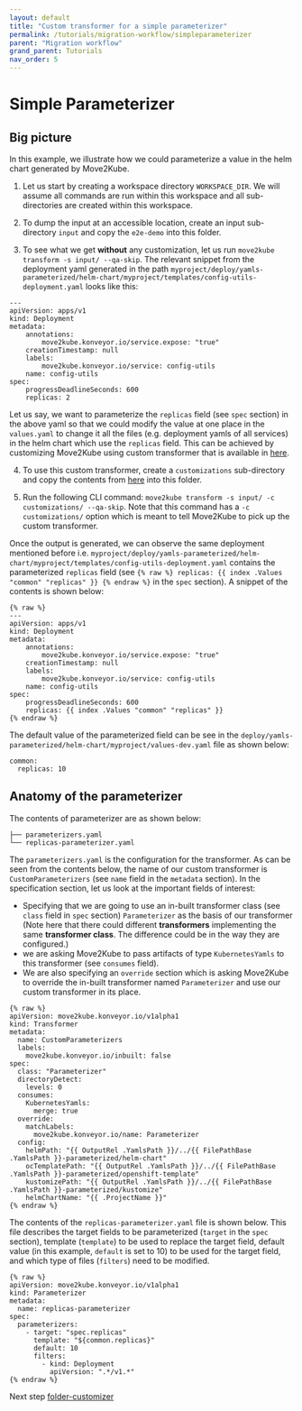 ```yaml
---
layout: default
title: "Custom transformer for a simple parameterizer"
permalink: /tutorials/migration-workflow/simpleparameterizer
parent: "Migration workflow"
grand_parent: Tutorials
nav_order: 5
---
```


# Simple Parameterizer

## Big picture

In this example, we illustrate how we could parameterize a value in the helm chart generated by Move2Kube. 

1. Let us start by creating a workspace directory `WORKSPACE_DIR`. We will assume all commands are run within this workspace and all sub-directories are created within this workspace.

2. To dump the input at an accessible location, create an input sub-directory `input` and copy the `e2e-demo` into this folder.

3. To see what we get **without** any customization, let us run `move2kube transform -s input/ --qa-skip`. The relevant snippet from the deployment yaml generated in the path  `myproject/deploy/yamls-parameterized/helm-chart/myproject/templates/config-utils-deployment.yaml` looks like this:
```
---
apiVersion: apps/v1
kind: Deployment
metadata:
    annotations:
        move2kube.konveyor.io/service.expose: "true"
    creationTimestamp: null
    labels:
        move2kube.konveyor.io/service: config-utils
    name: config-utils
spec:
    progressDeadlineSeconds: 600
    replicas: 2
```

Let us say, we want to parameterize the `replicas` field (see `spec` section) in the above yaml so that we could modify the value at one place in the `values.yaml` to change it all the files (e.g. deployment yamls of all services) in the helm chart which use the `replicas` field. This can be achieved by customizing Move2Kube using custom transformer that is available in [here](https://github.com/konveyor/move2kube-transformers/tree/main/parameterizers/simple-example/).

4. To use this custom transformer, create a `customizations` sub-directory and copy the contents from [here](https://github.com/konveyor/move2kube-transformers/tree/main/parameterizers/simple-example/) into this folder.

5. Run the following CLI command: `move2kube transform -s input/ -c customizations/ --qa-skip`. Note that this command has a `-c customizations/` option which is meant to tell Move2Kube to pick up the custom transformer. 

Once the output is generated, we can observe the same deployment mentioned before i.e. `myproject/deploy/yamls-parameterized/helm-chart/myproject/templates/config-utils-deployment.yaml` contains the parameterized `replicas` field (see `{% raw %} replicas: {{ index .Values "common" "replicas" }} {% endraw %}` in the `spec` section). A snippet of the contents is shown below:
```
{% raw %}
---
apiVersion: apps/v1
kind: Deployment
metadata:
    annotations:
        move2kube.konveyor.io/service.expose: "true"
    creationTimestamp: null
    labels:
        move2kube.konveyor.io/service: config-utils
    name: config-utils
spec:
    progressDeadlineSeconds: 600
    replicas: {{ index .Values "common" "replicas" }}
{% endraw %}
```
The default value of the parameterized field can be see in the `deploy/yamls-parameterized/helm-chart/myproject/values-dev.yaml` file as shown below:
```
common:
  replicas: 10
```

## Anatomy of the parameterizer
The contents of parameterizer are as shown below:
```
├── parameterizers.yaml
└── replicas-parameterizer.yaml
```
The `parameterizers.yaml` is the configuration for the transformer. As can be seen from the contents below, the name of our custom transformer is `CustomParameterizers` (see `name` field in the `metadata` section). In the specification section, let us look at the important fields of interest:
- Specifying that we are going to use an in-built transformer class (see `class` field in `spec` section) `Parameterizer` as the basis of our transformer (Note here that there could different **transformers** implementing the same **transformer class**. The difference could be in the way they are configured.)
- we are asking Move2Kube to pass artifacts of type `KubernetesYamls` to this transformer (see `consumes` field).
- We are also specifying an `override` section which is asking Move2Kube to override the in-built transformer named `Parameterizer` and use our custom transformer in its place.
```
{% raw %}
apiVersion: move2kube.konveyor.io/v1alpha1
kind: Transformer
metadata:
  name: CustomParameterizers
  labels: 
    move2kube.konveyor.io/inbuilt: false
spec:
  class: "Parameterizer"
  directoryDetect:
    levels: 0
  consumes:
    KubernetesYamls:
      merge: true
  override:
    matchLabels: 
      move2kube.konveyor.io/name: Parameterizer
  config:
    helmPath: "{{ OutputRel .YamlsPath }}/../{{ FilePathBase .YamlsPath }}-parameterized/helm-chart"
    ocTemplatePath: "{{ OutputRel .YamlsPath }}/../{{ FilePathBase .YamlsPath }}-parameterized/openshift-template"
    kustomizePath: "{{ OutputRel .YamlsPath }}/../{{ FilePathBase .YamlsPath }}-parameterized/kustomize"
    helmChartName: "{{ .ProjectName }}"
{% endraw %}
```

The contents of the `replicas-parameterizer.yaml` file is shown below.  This file describes the target fields to be parameterized (`target` in the `spec` section), template (`template`) to be used to replace the target field, default value (in this example, `default` is set to 10) to be used for the target field, and which type of files (`filters`) need to be modified.
```
{% raw %}
apiVersion: move2kube.konveyor.io/v1alpha1
kind: Parameterizer
metadata:
  name: replicas-parameterizer
spec:
  parameterizers:
    - target: "spec.replicas"
      template: "${common.replicas}"
      default: 10
      filters:
        - kind: Deployment
          apiVersion: ".*/v1.*"
{% endraw %}
```
Next step [folder-customizer](/tutorials/migration-workflow/folder-customizer)
